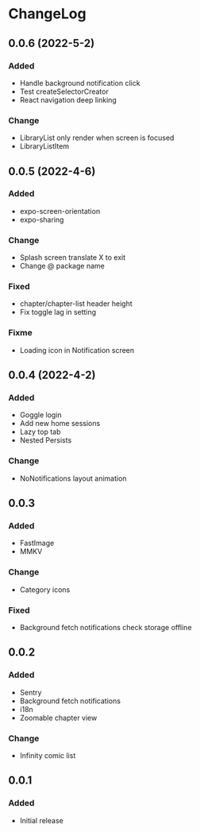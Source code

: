 # ChangeLog

## 0.0.6 (2022-5-2)
### Added
  - Handle background notification click
  - Test createSelectorCreator
  - React navigation deep linking
### Change
  - LibraryList only render when screen is focused
  - LibraryListItem

## 0.0.5 (2022-4-6)
### Added
  - expo-screen-orientation
  - expo-sharing
### Change
  - Splash screen translate X to exit
  - Change @ package name
### Fixed
  - chapter/chapter-list header height
  - Fix toggle lag in setting
### Fixme
  - Loading icon in Notification screen

## 0.0.4 (2022-4-2)
### Added
  - Goggle login
  - Add new home sessions
  - Lazy top tab
  - Nested Persists
### Change
  - NoNotifications layout animation

## 0.0.3
### Added
- FastImage
- MMKV
### Change
- Category icons
### Fixed
- Background fetch notifications check storage offline

## 0.0.2
### Added
- Sentry
- Background fetch notifications
- i18n
- Zoomable chapter view
### Change
- Infinity comic list

## 0.0.1
### Added
- Initial release
